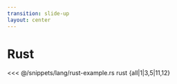 ```yaml
---
transition: slide-up
layout: center
---
```


# Rust

<<< @/snippets/lang/rust-example.rs rust {all|1|3,5|11,12}